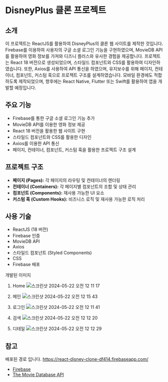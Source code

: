 # DisneyPlus 클론 프로젝트

## 소개

이 프로젝트는 ReactJS를 활용하여 DisneyPlus의 클론 웹 사이트를 제작한 것입니다. Firebase를 이용하여 사용자의 구글 소셜 로그인 기능을 구현하였으며, MovieDB API를 활용하여 영화 정보를 가져와 디즈니 플러스와 유사한 경험을 제공합니다. 프로젝트는 React 18 버전으로 생성되었으며, 스타일드 컴포넌트와 CSS를 활용하여 디자인하였습니다. 또한, Axios를 사용하여 API 통신을 하였으며, 유지보수를 위해 페이지, 컨테이너, 컴포넌트, 커스텀 훅으로 프로젝트 구조를 설계하였습니다. 모바일 환경에도 적합하도록 제작되었으며, 향후에는 React Native, Flutter 또는 Swift를 활용하여 앱을 개발할 예정입니다.

## 주요 기능

- Firebase를 통한 구글 소셜 로그인 기능 추가
- MovieDB API를 이용한 영화 정보 제공
- React 18 버전을 활용한 웹 사이트 구현
- 스타일드 컴포넌트와 CSS를 활용한 디자인
- Axios를 이용한 API 통신
- 페이지, 컨테이너, 컴포넌트, 커스텀 훅을 활용한 프로젝트 구조 설계

## 프로젝트 구조

- **페이지 (Pages):** 각 페이지의 라우팅 및 컨테이너의 렌더링
- **컨테이너 (Containers):** 각 페이지별 컴포넌트의 조합 및 상태 관리
- **컴포넌트 (Components):** 재사용 가능한 UI 요소
- **커스텀 훅 (Custom Hooks):** 비즈니스 로직 및 재사용 가능한 로직 처리

## 사용 기술

- ReactJS (18 버전)
- Firebase 인증
- MovieDB API
- Axios
- 스타일드 컴포넌트 (Styled Components)
- CSS
- Firebase 배포

개발된 이미지
1. Home
  ![스크린샷 2024-05-22 오전 12 11 17](https://github.com/Choi-jeonghoon/DisneyPlus/assets/68211978/a4bbf931-c7f9-4c9d-a299-f391faae3653)

2. 메인
  ![스크린샷 2024-05-22 오전 12 15 43](https://github.com/Choi-jeonghoon/DisneyPlus/assets/68211978/db89c4e4-ff1d-41d3-a39e-4ba59cfa701d)

3. 로그인
   ![스크린샷 2024-05-22 오전 12 11 41](https://github.com/Choi-jeonghoon/DisneyPlus/assets/68211978/a63c68fe-0efe-44bb-9db5-58b917c1b6bd)

4. 검색
  ![스크린샷 2024-05-22 오전 12 12 20](https://github.com/Choi-jeonghoon/DisneyPlus/assets/68211978/5c32e0d5-4c60-4812-88f3-2abd62aafcff)

5. 디테일
  ![스크린샷 2024-05-22 오전 12 12 29](https://github.com/Choi-jeonghoon/DisneyPlus/assets/68211978/b492dbe0-61da-474f-8b6e-cab25cd3b86e)



## 참고
배포된 경로 입니다. https://react-disney-clone-df414.firebaseapp.com/

- [Firebase](httpss://firebase.google.com/)
- [The Movie Database API](httpss://www.themoviedb.org/documentation/api)
